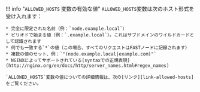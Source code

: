 [link-allowed-hosts]:               http://nginx.org/en/docs/http/server_names.html

!!! info "`ALLOWED_HOSTS` 変数の有効な値"
    `ALLOWED_HOSTS`変数は次のホスト形式を受け入れます：

    * 完全に限定された名前（例：`node.example.local`）
    * ピリオドで始まる値（例：`.example.local`）。これはサブドメインのワイルドカードとして認識されます
    * 何でも一致する`*`の値（この場合、すべてのリクエストはFASTノードに記録されます）
    * 複数の値のセット、例：`"(node.example.local|example.com)"`
    * NGINXによってサポートされている[syntaxでの正規表現](http://nginx.org/en/docs/http/server_names.html#regex_names)

    `ALLOWED_HOSTS`変数の値についての詳細情報は、次の[リンク][link-allowed-hosts]をご覧ください。